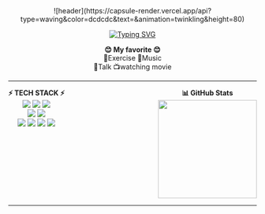 <div align="center">

<div style="text-align: center;">
![header](https://capsule-render.vercel.app/api?type=waving&color=dcdcdc&text=&animation=twinkling&height=80)

[![Typing SVG](https://readme-typing-svg.demolab.com?font=Alkatra&weight=500&size=45&duration=3500&pause=3&color=333333&center=true&vCenter=true&multiline=true&repeat=true&width=1000&height=100&lines=Welcome+to+YoungSoon12's+GitHub!👋)](https://git.io/typing-svg)
</div>

<div align="center">
<b>😊 My favorite 😊</b>
<br />
💪Exercise 🎵Music <br />
 💬Talk 📺watching movie
 </div>
<hr>

<div style="display: flex; justify-content: space-between; align-items: flex-start; width: 100%; max-width: 800px;">
        <div style="text-align: center; margin-right: 20px;">
            <b>⚡ TECH STACK ⚡</b> <br />
            <img src="https://img.shields.io/badge/html5-E34F26?style=flat&logo=html5&logoColor=white">
            <img src="https://img.shields.io/badge/css-1572B6?style=flat&logo=css3&logoColor=white">
            <img src="https://img.shields.io/badge/javascript-F7DF1E?style=flat&logo=javascript&logoColor=black">
            <br />
            <img src="https://img.shields.io/badge/React-61DAFB?style=flat&logo=React&logoColor=black"/>
            <img src="https://img.shields.io/badge/Node.js-339933?style=flat&logo=Node.js&logoColor=white"/>
            <br />
            <img src="https://img.shields.io/badge/GitHub-181717?style=flat&logo=GitHub&logoColor=white"/>
            <img src="https://img.shields.io/badge/Notion-white?style=flat&logo=Notion&logoColor=000000">
            <img src="https://img.shields.io/badge/Slack-4A154B?style=flat&logo=Slack&logoColor=white">
            <img src="https://img.shields.io/badge/Discord-5865f2?style=flat&logo=Discord&logoColor=white">
        </div>

<div style="text-align: center;">
<b>📊 GitHub Stats</b> <br />
<img src="https://github-readme-stats.vercel.app/api/top-langs/?username=youngsoon12&layout=compact&card_width=445&langs_count=6" width="200" />
</div>
</div>
    
<hr>
</div>
